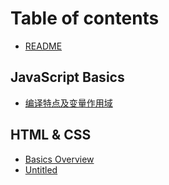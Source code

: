 # Table of contents

* [README](README.md)

## JavaScript Basics

* [编译特点及变量作用域](javascript-basics/bian-yi-te-dian-ji-bian-liang-zuo-yong-yu.md)

## HTML & CSS

* [Basics Overview](html-and-css/untitled-1.md)
* [Untitled](html-and-css/untitled.md)

